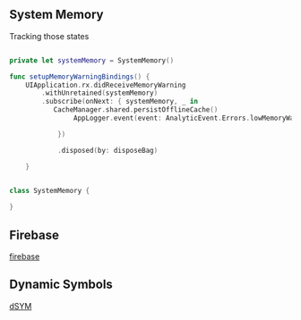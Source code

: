 

## System Memory

Tracking those states

```swift

private let systemMemory = SystemMemory()

func setupMemoryWarningBindings() {
	UIApplication.rx.didReceiveMemoryWarning
        .withUnretained(systemMemory)
        .subscribe(onNext: { systemMemory, _ in
           CacheManager.shared.persistOfflineCache()
                AppLogger.event(event: AnalyticEvent.Errors.lowMemoryWarning.userActionEvent)

            })

            .disposed(by: disposeBag)

    }


class SystemMemory {
					
}
```
## Firebase
[firebase](firebase.md)

## Dynamic Symbols

[dSYM](dSYM.md)


##